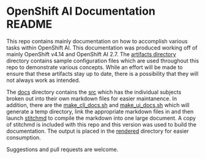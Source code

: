 # OpenShift AI Documentation README

This repo contains mainly documentation on how to accomplish various tasks within OpenShift AI. This documentation was produced working off of mainly OpenShift v4.14 and OpenShift AI 2.7. The [artifacts directory](./artifacts) directory contains sample configuration files which are used throughout this repo to demonstrate various concepts. While an effort will be made to ensure that these artifacts stay up to date, there is a possibility that they will not always work as intended.

The [docs](./docs/) directory contains the [src](./docs/src/) which has the individual subjects broken out into their own markdown files for easier maintanence. In addition, there are the [make_cli_docs.sh](./docs/src/make_cli_docs.sh) and [make_ui_docs.sh](./docs/src/make_ui_docs.sh) which will generate a temp directory, link the appropriate markdown files in and then launch [stitchmd](https://github.com/abhinav/stitchmd) to compile the markdown into one large document. A copy of stitchmd is included with this repo and this version was used to build the documentation. The output is placed in the [rendered](./docs/rendered) directory for easier consumption.

Suggestions and pull requests are welcome. 
